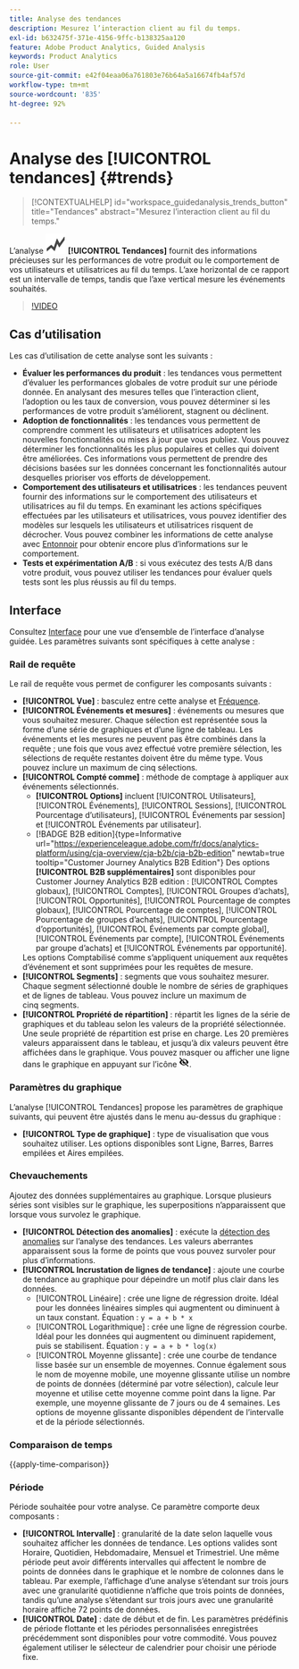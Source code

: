 ```yaml
---
title: Analyse des tendances
description: Mesurez l’interaction client au fil du temps.
exl-id: b632475f-371e-4156-9ffc-b138325aa120
feature: Adobe Product Analytics, Guided Analysis
keywords: Product Analytics
role: User
source-git-commit: e42f04eaa06a761803e76b64a5a16674fb4af57d
workflow-type: tm+mt
source-wordcount: '835'
ht-degree: 92%

---
```


# Analyse des [!UICONTROL tendances] {#trends}

<!-- markdownlint-disable MD034 -->

>[!CONTEXTUALHELP]
>id="workspace_guidedanalysis_trends_button"
>title="Tendances"
>abstract="Mesurez l’interaction client au fil du temps."

<!-- markdownlint-enable MD034 -->

L’analyse ![GraphTrend](/help/assets/icons/GraphTrend.svg) **[!UICONTROL Tendances]** fournit des informations précieuses sur les performances de votre produit ou le comportement de vos utilisateurs et utilisatrices au fil du temps. L’axe horizontal de ce rapport est un intervalle de temps, tandis que l’axe vertical mesure les événements souhaités.


>[!VIDEO](https://video.tv.adobe.com/v/3423439/?quality=12&learn=on&captions=fre_fr)

## Cas d’utilisation

Les cas d’utilisation de cette analyse sont les suivants :

* **Évaluer les performances du produit** : les tendances vous permettent d’évaluer les performances globales de votre produit sur une période donnée. En analysant des mesures telles que l’interaction client, l’adoption ou les taux de conversion, vous pouvez déterminer si les performances de votre produit s’améliorent, stagnent ou déclinent.
* **Adoption de fonctionnalités** : les tendances vous permettent de comprendre comment les utilisateurs et utilisatrices adoptent les nouvelles fonctionnalités ou mises à jour que vous publiez. Vous pouvez déterminer les fonctionnalités les plus populaires et celles qui doivent être améliorées. Ces informations vous permettent de prendre des décisions basées sur les données concernant les fonctionnalités autour desquelles prioriser vos efforts de développement.
* **Comportement des utilisateurs et utilisatrices** : les tendances peuvent fournir des informations sur le comportement des utilisateurs et utilisatrices au fil du temps. En examinant les actions spécifiques effectuées par les utilisateurs et utilisatrices, vous pouvez identifier des modèles sur lesquels les utilisateurs et utilisatrices risquent de décrocher. Vous pouvez combiner les informations de cette analyse avec [Entonnoir](funnel.md) pour obtenir encore plus d’informations sur le comportement.
* **Tests et expérimentation A/B** : si vous exécutez des tests A/B dans votre produit, vous pouvez utiliser les tendances pour évaluer quels tests sont les plus réussis au fil du temps.

## Interface

Consultez [Interface](../overview.md#interface) pour une vue d’ensemble de l’interface d’analyse guidée. Les paramètres suivants sont spécifiques à cette analyse :

### Rail de requête

Le rail de requête vous permet de configurer les composants suivants :

* **[!UICONTROL Vue]** : basculez entre cette analyse et [Fréquence](frequency.md).
* **[!UICONTROL Événements et mesures]** : événements ou mesures que vous souhaitez mesurer. Chaque sélection est représentée sous la forme d’une série de graphiques et d’une ligne de tableau. Les événements et les mesures ne peuvent pas être combinés dans la requête ; une fois que vous avez effectué votre première sélection, les sélections de requête restantes doivent être du même type. Vous pouvez inclure un maximum de cinq sélections.
* **[!UICONTROL Compté comme]** : méthode de comptage à appliquer aux événements sélectionnés. <ul><li>**[!UICONTROL Options]** incluent [!UICONTROL Utilisateurs], [!UICONTROL Événements], [!UICONTROL Sessions], [!UICONTROL Pourcentage d’utilisateurs], [!UICONTROL Événements par session] et [!UICONTROL Événements par utilisateur].</li><li>[!BADGE B2B edition]{type=Informative url="https://experienceleague.adobe.com/fr/docs/analytics-platform/using/cja-overview/cja-b2b/cja-b2b-edition" newtab=true tooltip="Customer Journey Analytics B2B Edition"} Des options **[!UICONTROL B2B supplémentaires]** sont disponibles pour Customer Journey Analytics B2B edition : [!UICONTROL Comptes globaux], [!UICONTROL Comptes], [!UICONTROL Groupes d’achats], [!UICONTROL Opportunités], [!UICONTROL Pourcentage de comptes globaux], [!UICONTROL Pourcentage de comptes], [!UICONTROL Pourcentage de groupes d’achats], [!UICONTROL Pourcentage d’opportunités], [!UICONTROL Événements par compte global], [!UICONTROL Événements par compte], [!UICONTROL Événements par groupe d’achats] et [!UICONTROL Événements par opportunité].</li></ul>Les options Comptabilisé comme s’appliquent uniquement aux requêtes d’événement et sont supprimées pour les requêtes de mesure.
* **[!UICONTROL Segments]** : segments que vous souhaitez mesurer. Chaque segment sélectionné double le nombre de séries de graphiques et de lignes de tableau. Vous pouvez inclure un maximum de cinq segments.
* **[!UICONTROL Propriété de répartition]** : répartit les lignes de la série de graphiques et du tableau selon les valeurs de la propriété sélectionnée. Une seule propriété de répartition est prise en charge. Les 20 premières valeurs apparaissent dans le tableau, et jusqu’à dix valeurs peuvent être affichées dans le graphique. Vous pouvez masquer ou afficher une ligne dans le graphique en appuyant sur l’icône ![Icône afficher/masquer](../assets/hide-in-chart.png).

### Paramètres du graphique

L’analyse [!UICONTROL Tendances] propose les paramètres de graphique suivants, qui peuvent être ajustés dans le menu au-dessus du graphique :

* **[!UICONTROL Type de graphique]** : type de visualisation que vous souhaitez utiliser. Les options disponibles sont Ligne, Barres, Barres empilées et Aires empilées.

### Chevauchements

Ajoutez des données supplémentaires au graphique. Lorsque plusieurs séries sont visibles sur le graphique, les superpositions n’apparaissent que lorsque vous survolez le graphique.

* **[!UICONTROL Détection des anomalies]** : exécute la [détection des anomalies](/help/analysis-workspace/c-anomaly-detection/anomaly-detection.md) sur l’analyse des tendances. Les valeurs aberrantes apparaissent sous la forme de points que vous pouvez survoler pour plus d’informations.
* **[!UICONTROL Incrustation de lignes de tendance]** : ajoute une courbe de tendance au graphique pour dépeindre un motif plus clair dans les données.
   * [!UICONTROL Linéaire] : crée une ligne de régression droite. Idéal pour les données linéaires simples qui augmentent ou diminuent à un taux constant. Équation : `y = a + b * x`
   * [!UICONTROL Logarithmique] : crée une ligne de régression courbe. Idéal pour les données qui augmentent ou diminuent rapidement, puis se stabilisent. Équation : `y = a + b * log(x)`
   * [!UICONTROL Moyenne glissante] : crée une courbe de tendance lisse basée sur un ensemble de moyennes. Connue également sous le nom de moyenne mobile, une moyenne glissante utilise un nombre de points de données (déterminé par votre sélection), calcule leur moyenne et utilise cette moyenne comme point dans la ligne. Par exemple, une moyenne glissante de 7 jours ou de 4 semaines. Les options de moyenne glissante disponibles dépendent de l’intervalle et de la période sélectionnés.

### Comparaison de temps

{{apply-time-comparison}}


### Période

Période souhaitée pour votre analyse. Ce paramètre comporte deux composants :

* **[!UICONTROL Intervalle]** : granularité de la date selon laquelle vous souhaitez afficher les données de tendance. Les options valides sont Horaire, Quotidien, Hebdomadaire, Mensuel et Trimestriel. Une même période peut avoir différents intervalles qui affectent le nombre de points de données dans le graphique et le nombre de colonnes dans le tableau. Par exemple, l’affichage d’une analyse s’étendant sur trois jours avec une granularité quotidienne n’affiche que trois points de données, tandis qu’une analyse s’étendant sur trois jours avec une granularité horaire affiche 72 points de données.
* **[!UICONTROL Date]** : date de début et de fin. Les paramètres prédéfinis de période flottante et les périodes personnalisées enregistrées précédemment sont disponibles pour votre commodité. Vous pouvez également utiliser le sélecteur de calendrier pour choisir une période fixe.


<!--

## Example

See below for an example of the analysis.

![Trends compare](../assets/trends-compare.png)

-->